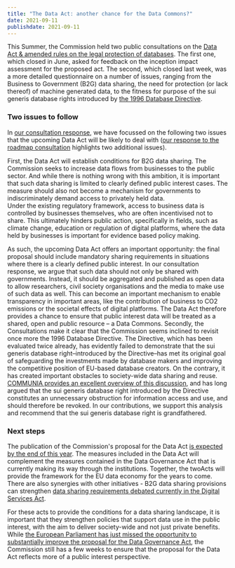 ```yaml
---
title: "The Data Act: another chance for the Data Commons?"
date: 2021-09-11
publishdate: 2021-09-11
---
```


This Summer, the Commission held two public consultations on the [Data Act & amended rules on the legal protection of databases](https://ec.europa.eu/info/law/better-regulation/have-your-say/initiatives/13045-Data-Act-&-amended-rules-on-the-legal-protection-of-databases_en). The first one, which closed in June, asked for feedback on the inception impact assessment for the proposed act. The second, which closed last week, was a more detailed questionnaire on a number of issues, ranging from the Business to Government (B2G) data sharing, the need for protection (or lack thereof) of machine generated data, to the fitness for purpose of the sui generis database rights introduced by [the 1996 Database Directive](https://eur-lex.europa.eu/legal-content/EN/TXT/?uri=celex%3A31996L0009).

### Two issues to follow

In [our consultation response](https://publicspace.online/files/210903DataAct_feedback_OpenFuture.pdf), we have focussed on the following two issues that the upcoming Data Act will be likely to deal with ([our response to the roadmap consultation](https://ec.europa.eu/info/law/better-regulation/have-your-say/initiatives/13045-Data-Act-&-amended-rules-on-the-legal-protection-of-databases/F2660205_en) highlights two additional issues).

First, the Data Act will establish conditions for B2G data sharing. The Commission seeks to increase data flows from businesses to the public sector. And while there is nothing wrong with this ambition, it is important that such data sharing is limited to clearly defined public interest cases. The measure should also not become a mechanism for governments to indiscriminately demand access to privately held data.  
Under the existing regulatory framework, access to business data is controlled by businesses themselves, who are often incentivised not to share. This ultimately hinders public action, specifically in fields, such as climate change, education or regulation of digital platforms, where the data held by businesses is important for evidence based policy making. 

As such, the upcoming Data Act offers an important opportunity: the final proposal should include mandatory sharing requirements in situations where there is a clearly defined public interest. In our consultation response, we argue that such data should not only be shared with governments. Instead, it should be aggregated and published as open data to allow researchers, civil society organisations and the media to make use of such data as well. This can become an important mechanism to enable transparency in important areas, like the contribution of business to CO2 emissions or the societal effects of digital platforms. The Data Act therefore provides a chance to ensure that public interest data will be treated as a shared, open and public resource  – a Data Commons. 
Secondly, the Consultations make it clear that the Commission seems inclined to revisit once more the 1996 Database Directive. The Directive, which has been evaluated twice already, has evidently failed to demonstrate that the sui generis database right–introduced by the Directive–has met its original goal of safeguarding the investments made by database makers and improving the competitive position of EU-based database creators. On the contrary, it has created important obstacles to society-wide data sharing and reuse. [COMMUNIA provides an excellent overview of this discussion](https://www.communia-association.org/policy-papers/policy-paper-12-reaction-public-consultation-database-directive/), and has long argued that the sui generis database right introduced by the Directive  constitutes an unnecessary obstruction for information access and use, and should therefore be revoked. In our contributions, we support this analysis and recommend that the sui generis database right is grandfathered.

### Next steps 

The publication of the Commission's proposal for the Data Act [is expected by the end of this year](https://www.europarl.europa.eu/legislative-train/theme-a-europe-fit-for-the-digital-age/file-data-act). The measures included in the Data Act will complement the measures contained in the Data Governance Act that is currently making its way through the institutions. Together, the twoActs will provide the framework for the EU data economy for the years to come. There are also synergies with other initiatives - B2G data sharing provisions can strengthen [data sharing requirements debated currently in the Digital Services Act](https://www.openfuture.eu/open-research-in-public-interest-algorithmwatch-letter/).

For these acts to provide the conditions for a data sharing landscape, it is important that they strengthen policies that support data use in the public interest, with the aim to deliver society-wide and not just private benefits. While [the European Parliament has just missed the opportunity to substantially improve the proposal for the Data Governance Act](https://www.openfuture.eu/ep-misses-opportunity-data-commons/), the Commission still has a few weeks to ensure that the proposal for the Data Act reflects more of a public interest perspective.
